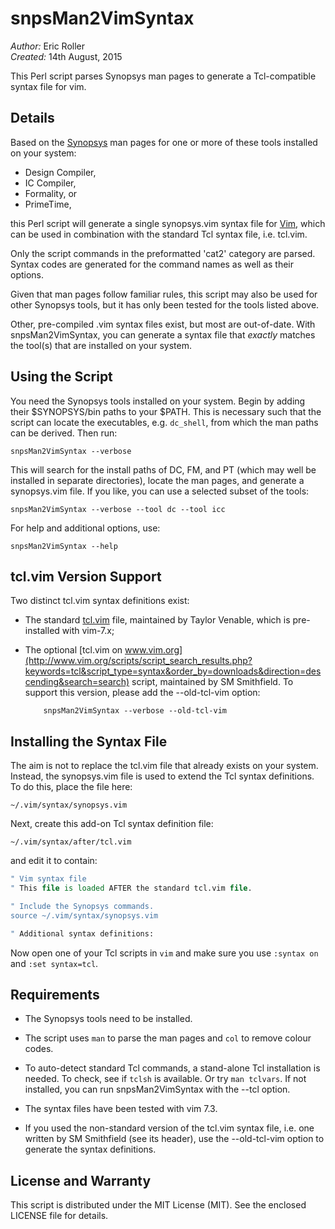 # snpsMan2VimSyntax

_Author:_ Eric Roller<br>
_Created:_ 14th August, 2015

This Perl script parses Synopsys man pages to generate a Tcl-compatible syntax
file for vim.

## Details

Based on the [Synopsys](http://www.synopsys.com) man pages for one or more of
these tools installed on your system:

* Design Compiler,
* IC Compiler,
* Formality, or
* PrimeTime,

this Perl script will generate a single synopsys.vim syntax file for
[Vim](http://www.vim.org), which can be used in combination with the standard
Tcl syntax file, i.e. tcl.vim.

Only the script commands in the preformatted 'cat2' category are parsed. Syntax
codes are generated for the command names as well as their options.

Given that man pages follow familiar rules, this script may also be used for
other Synopsys tools, but it has only been tested for the tools listed above.

Other, pre-compiled .vim syntax files exist, but most are out-of-date. With
snpsMan2VimSyntax, you can generate a syntax file that _exactly_ matches the
tool(s) that are installed on your system.


## Using the Script

You need the Synopsys tools installed on your system. Begin by adding their
$SYNOPSYS/bin paths to your $PATH. This is necessary such that the script
can locate the executables, e.g. `dc_shell`, from which the man paths can be
derived. Then run:

	snpsMan2VimSyntax --verbose

This will search for the install paths of DC, FM, and PT (which may well be
installed in separate directories), locate the man pages, and generate a
synopsys.vim file. If you like, you can use a selected subset of the tools:

	snpsMan2VimSyntax --verbose --tool dc --tool icc

For help and additional options, use:

	snpsMan2VimSyntax --help


## tcl.vim Version Support

Two distinct tcl.vim syntax definitions exist:

*   The standard [tcl.vim](ftp://ftp.vim.org/pub/vim/runtime/syntax/tcl.vim)
    file, maintained by Taylor Venable, which is pre-installed with vim-7.x;

*   The optional [tcl.vim on www.vim.org](http://www.vim.org/scripts/script_search_results.php?keywords=tcl&script_type=syntax&order_by=downloads&direction=descending&search=search)
    script, maintained by SM Smithfield. To support this version, please add
    the --old-tcl-vim option:

            snpsMan2VimSyntax --verbose --old-tcl-vim


## Installing the Syntax File

The aim is not to replace the tcl.vim file that already exists on your
system. Instead, the synopsys.vim file is used to extend the Tcl syntax
definitions. To do this, place the file here:

	~/.vim/syntax/synopsys.vim

Next, create this add-on Tcl syntax definition file:

	~/.vim/syntax/after/tcl.vim

and edit it to contain:

```tcl
" Vim syntax file
" This file is loaded AFTER the standard tcl.vim file.

" Include the Synopsys commands.
source ~/.vim/syntax/synopsys.vim

" Additional syntax definitions:

```

Now open one of your Tcl scripts in `vim` and make sure you use `:syntax on`
and `:set syntax=tcl`.


## Requirements

* The Synopsys tools need to be installed.

* The script uses `man` to parse the man pages
  and `col` to remove colour codes.

* To auto-detect standard Tcl commands, a stand-alone Tcl installation is
  needed. To check, see if `tclsh` is available. Or try `man tclvars`.
  If not installed, you can run snpsMan2VimSyntax with the --tcl option.

* The syntax files have been tested with vim 7.3.

* If you used the non-standard version of the tcl.vim syntax file, i.e.
  one written by SM Smithfield (see its header), use the --old-tcl-vim
  option to generate the syntax definitions.


## License and Warranty

This script is distributed under the MIT License (MIT).
See the enclosed LICENSE file for details.

